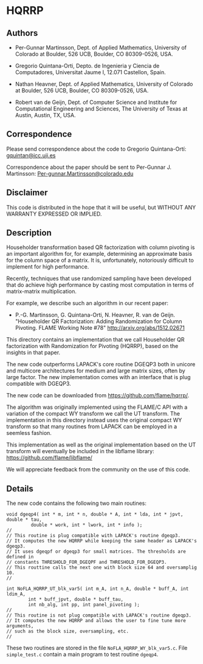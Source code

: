 # HQRRP

## Authors

* Per-Gunnar Martinsson,
  Dept. of Applied Mathematics,
  University of Colorado at Boulder,
  526 UCB, Boulder, CO 80309-0526, USA.

* Gregorio Quintana-Orti,
  Depto. de Ingenieria y Ciencia de Computadores,
  Universitat Jaume I,
  12.071 Castellon, Spain.

* Nathan Heavner,
  Dept. of Applied Mathematics,
  University of Colorado at Boulder,
  526 UCB, Boulder, CO 80309-0526, USA.

* Robert van de Geijn,
  Dept. of Computer Science and Institute for Computational Engineering and
  Sciences,
  The University of Texas at Austin,
  Austin, TX, USA.
  
## Correspondence

Please send correspondence about the code to 
Gregorio Quintana-Ortí: <gquintan@icc.uji.es>

Correspondence about the paper should be sent to
Per-Gunnar J. Martinsson: <Per-gunnar.Martinsson@colorado.edu>

## Disclaimer

This code is distributed in the hope that it will be useful, but
WITHOUT ANY WARRANTY EXPRESSED OR IMPLIED. 

## Description

Householder transformation based QR factorization with column pivoting is an 
important algorithm for, for example, determining an approximate basis for 
the column space of a matrix. It is, unfortunately, notoriously difficult to 
implement for high performance.

Recently, techniques that use randomized sampling have been developed that
do achieve high performance by casting most computation in terms of
matrix-matrix multiplication.

For example, we describe such an algorithm in our recent paper:

  * P.-G. Martinsson, G. Quintana-Orti, N. Heavner, R. van de Geijn.
    "Householder QR Factorization: Adding Randomization for Column Pivoting.
    FLAME Working Note #78" 
    http://arxiv.org/abs/1512.02671

This directory contains an implementation that we call Householder QR
factorization with Randomization for Pivoting (HQRRP), based on the insights 
in that paper.

The new code outperforms LAPACK's core routine DGEQP3 both in unicore and 
multicore architectures for medium and large matrix sizes, often by large 
factor. The new implementation comes with an interface that is plug 
compatible with DGEQP3. 

The new code can be downloaded from https://github.com/flame/hqrrp/.

The algorithm was originally implemented using the FLAME/C API with 
a variation of the compact WY transform we call the UT transform. The
implementation in this directory instead uses the original compact 
WY transform so that many routines from LAPACK can be employed in a 
seemless fashion.  

This implementation as well as the original implementation based on the UT
transform will eventually be included in the libflame library: 
https://github.com/flame/libflame/

We will appreciate feedback from the community on the use of this code.

## Details

The new code contains the following two main routines:

```
void dgeqp4( int * m, int * n, double * A, int * lda, int * jpvt, double * tau,
         double * work, int * lwork, int * info );
// 
// This routine is plug compatible with LAPACK's routine dgeqp3.
// It computes the new HQRRP while keeping the same header as LAPACK's dgeqp3.
// It uses dgeqpf or dgeqp3 for small matrices. The thresholds are defined in
// constants THRESHOLD_FOR_DGEQPF and THRESHOLD_FOR_DGEQP3.
// This routtine calls the next one with block size 64 and oversamplig 10.
//

int NoFLA_HQRRP_UT_blk_var5( int m_A, int n_A, double * buff_A, int ldim_A,
        int * buff_jpvt, double * buff_tau,
        int nb_alg, int pp, int panel_pivoting );
// 
// This routine is not plug compatible with LAPACK's routine dgeqp3.
// It computes the new HQRRP and allows the user to fine tune more arguments,
// such as the block size, oversampling, etc.
//
```

These two routines are stored in the file `NoFLA_HQRRP_WY_blk_var5.c`.
File `simple_test.c` contain a main program to test routine `dgeqp4`.


